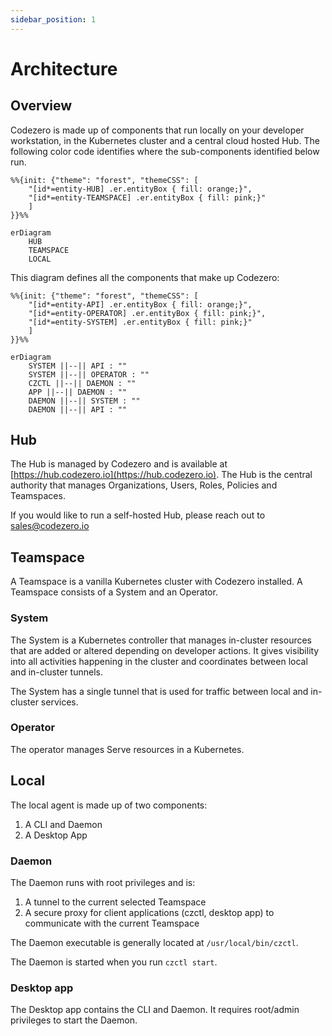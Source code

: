 ```yaml
---
sidebar_position: 1
---
```


# Architecture

## Overview

Codezero is made up of components that run locally on your developer workstation, in the Kubernetes cluster and a central cloud hosted Hub. The following color code identifies where the sub-components identified below run.


```mermaid
%%{init: {"theme": "forest", "themeCSS": [
    "[id*=entity-HUB] .er.entityBox { fill: orange;}",
    "[id*=entity-TEAMSPACE] .er.entityBox { fill: pink;}"
    ]
}}%%

erDiagram
    HUB
    TEAMSPACE
    LOCAL
```

This diagram defines all the components that make up Codezero:

```mermaid
%%{init: {"theme": "forest", "themeCSS": [
    "[id*=entity-API] .er.entityBox { fill: orange;}",
    "[id*=entity-OPERATOR] .er.entityBox { fill: pink;}",
    "[id*=entity-SYSTEM] .er.entityBox { fill: pink;}"
    ]
}}%%

erDiagram
    SYSTEM ||--|| API : ""
    SYSTEM ||--|| OPERATOR : ""
    CZCTL ||--|| DAEMON : ""
    APP ||--|| DAEMON : ""
    DAEMON ||--|| SYSTEM : ""
    DAEMON ||--|| API : ""
```

## Hub

The Hub is managed by Codezero and is available at [https://hub.codezero.io](https://hub.codezero.io). The Hub is the central authority that manages Organizations, Users, Roles, Policies and Teamspaces.

If you would like to run a self-hosted Hub, please reach out to [sales@codezero.io](mailto:sales@codezero.io)

## Teamspace

A Teamspace is a vanilla Kubernetes cluster with Codezero installed. A Teamspace consists of a System and an Operator.

### System

The System is a Kubernetes controller that manages in-cluster resources that are added or altered depending on developer actions.
It gives visibility into all activities happening in the cluster and coordinates between local and in-cluster tunnels.

The System has a single tunnel that is used for traffic between local and in-cluster services.

### Operator

The operator manages Serve resources in a Kubernetes.

## Local

The local agent is made up of two components:

1. A CLI and Daemon
1. A Desktop App

### Daemon

The Daemon runs with root privileges and is:

1. A tunnel to the current selected Teamspace
1. A secure proxy for client applications (czctl, desktop app) to communicate with the current Teamspace

The Daemon executable is generally located at `/usr/local/bin/czctl`.

The Daemon is started when you run `czctl start`.

### Desktop app

The Desktop app contains the CLI and Daemon. It requires root/admin privileges to start the Daemon.
